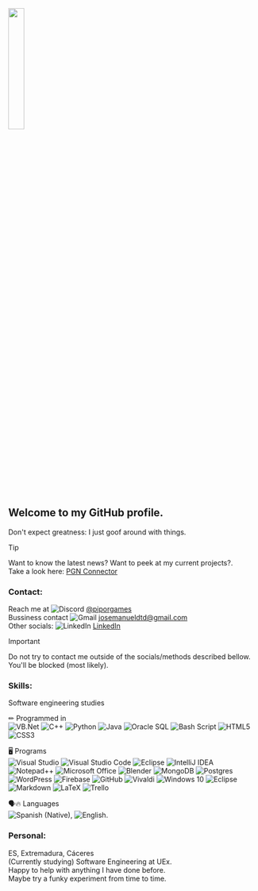 
<img src="https://user-images.githubusercontent.com/61473628/227584813-f3382582-ce7b-40bf-9520-e8813b6ff615.png" width=25% height=25%>

## Welcome to my GitHub profile.  
Don't expect greatness: I just goof around with things.

> [!TIP]
> Want to know the latest news? Want to peek at my current projects?.  
> Take a look here: [PGN Connector](http://pgnweb.ddns.net)

### Contact:
Reach me at ![Discord](https://img.shields.io/badge/Discord-%235865F2.svg?style=for-the-badge&logo=discord&logoColor=white) [@piporgames](https://discordapp.com/users/281534689406222338)  
Bussiness contact ![Gmail](https://img.shields.io/badge/Gmail-D14836?style=for-the-badge&logo=gmail&logoColor=white) josemanueldtd@gmail.com  
Other socials: ![LinkedIn](https://img.shields.io/badge/linkedin-%230077B5.svg?style=for-the-badge&logo=linkedin&logoColor=white) [LinkedIn](https://www.linkedin.com/in/jos%C3%A9-manuel-de-torres-dominguez-a58793304/)

> [!IMPORTANT]
> Do not try to contact me outside of the socials/methods described bellow.  
> You'll be blocked (most likely).

### Skills:
Software engineering studies  
  
✏ Programmed in  
![VB.Net](https://img.shields.io/badge/VB.NET-5C2D91?style=for-the-badge&logo=.net&logoColor=white) ![C++](https://img.shields.io/badge/c++-%2300599C.svg?style=for-the-badge&logo=c%2B%2B&logoColor=white) ![Python](https://img.shields.io/badge/python-3670A0?style=for-the-badge&logo=python&logoColor=ffdd54) ![Java](https://img.shields.io/badge/java-%23ED8B00.svg?style=for-the-badge&logo=openjdk&logoColor=white) ![Oracle SQL](https://img.shields.io/badge/Oracle%20SQL-39477F?style=for-the-badge&logoColor=white) ![Bash Script](https://img.shields.io/badge/bash_script-%23121011.svg?style=for-the-badge&logo=gnu-bash&logoColor=white) ![HTML5](https://img.shields.io/badge/html5-%23E34F26.svg?style=for-the-badge&logo=html5&logoColor=white) ![CSS3](https://img.shields.io/badge/css3-%231572B6.svg?style=for-the-badge&logo=css3&logoColor=white)  
  
🖥 Programs  
![Visual Studio](https://img.shields.io/badge/Visual%20Studio-5C2D91.svg?style=for-the-badge&logo=visual-studio&logoColor=white) ![Visual Studio Code](https://img.shields.io/badge/Visual%20Studio%20Code-0078d7.svg?style=for-the-badge&logo=visual-studio-code&logoColor=white) ![Eclipse](https://img.shields.io/badge/Eclipse-FE7A16.svg?style=for-the-badge&logo=Eclipse&logoColor=white) ![IntelliJ IDEA](https://img.shields.io/badge/IntelliJIDEA-000000.svg?style=for-the-badge&logo=intellij-idea&logoColor=white) ![Notepad++](https://img.shields.io/badge/Notepad++-90E59A.svg?style=for-the-badge&logo=notepad%2b%2b&logoColor=black) ![Microsoft Office](https://img.shields.io/badge/Microsoft_Office-D83B01?style=for-the-badge&logo=microsoft-office&logoColor=white) ![Blender](https://img.shields.io/badge/blender-%23F5792A.svg?style=for-the-badge&logo=blender&logoColor=white) ![MongoDB](https://img.shields.io/badge/MongoDB-%234ea94b.svg?style=for-the-badge&logo=mongodb&logoColor=white) ![Postgres](https://img.shields.io/badge/postgres-%23316192.svg?style=for-the-badge&logo=postgresql&logoColor=white) ![WordPress](https://img.shields.io/badge/WordPress-%23117AC9.svg?style=for-the-badge&logo=WordPress&logoColor=white) ![Firebase](https://img.shields.io/badge/firebase-%23039BE5.svg?style=for-the-badge&logo=firebase) ![GitHub](https://img.shields.io/badge/github-%23121011.svg?style=for-the-badge&logo=github&logoColor=white) ![Vivaldi](https://img.shields.io/badge/Vivaldi-EF3939?style=for-the-badge&logo=Vivaldi&logoColor=white) ![Windows 10](https://img.shields.io/badge/Windows%2010-%230079d5.svg?style=for-the-badge&logo=Windows%2011&logoColor=white) ![Eclipse](https://img.shields.io/badge/HxD-FE7A16.svg?style=for-the-badge) ![Markdown](https://img.shields.io/badge/markdown-%23000000.svg?style=for-the-badge&logo=markdown&logoColor=white) ![LaTeX](https://img.shields.io/badge/latex-%23008080.svg?style=for-the-badge&logo=latex&logoColor=white) ![Trello](https://img.shields.io/badge/Trello-%23026AA7.svg?style=for-the-badge&logo=Trello&logoColor=white)  
  
🗣🔥 Languages  
![Spanish (Native)](https://img.shields.io/badge/🇪🇸%20ESPAÑOL%20(Nativo)-C81D11.svg?style=for-the-badge), ![English](https://img.shields.io/badge/🇬🇧%20ENGLISH%20(B2.C1)-00599C.svg?style=for-the-badge).  
 
### Personal:
ES, Extremadura, Cáceres  
(Currently studying) Software Engineering at UEx.  
Happy to help with anything I have done before.  
Maybe try a funky experiment from time to time.
